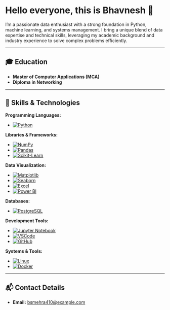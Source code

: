 # Hello everyone, this is Bhavnesh 👋  

I’m a passionate data enthusiast with a strong foundation in Python, machine learning, and systems management. I bring a unique blend of data expertise and technical skills, leveraging my academic background and industry experience to solve complex problems efficiently.

---

## 🎓 Education  

- **Master of Computer Applications (MCA)**  
- **Diploma in Networking**

---

## 🔧 Skills & Technologies  

**Programming Languages:**  
- [![Python](https://img.shields.io/badge/Python-3776AB?style=flat&logo=python&logoColor=white)](https://www.python.org/)  

**Libraries & Frameworks:**  
- [![NumPy](https://img.shields.io/badge/NumPy-013243?style=flat&logo=numpy&logoColor=white)](https://numpy.org/)  
- [![Pandas](https://img.shields.io/badge/Pandas-150458?style=flat&logo=pandas&logoColor=white)](https://pandas.pydata.org/)  
- [![Scikit-Learn](https://img.shields.io/badge/Scikit--Learn-F7931E?style=flat&logo=scikit-learn&logoColor=white)](https://scikit-learn.org/)  

**Data Visualization:**  
- [![Matplotlib](https://img.shields.io/badge/Matplotlib-003B57?style=flat&logo=matplotlib&logoColor=white)](https://matplotlib.org/)  
- [![Seaborn](https://img.shields.io/badge/Seaborn-9C66E0?style=flat&logo=python&logoColor=white)](https://seaborn.pydata.org/)  
- [![Excel](https://img.shields.io/badge/Excel-217346?style=flat&logo=microsoft-excel&logoColor=white)](https://www.microsoft.com/en-us/microsoft-365/excel)  
- [![Power BI](https://img.shields.io/badge/Power%20BI-F2C811?style=flat&logo=power-bi&logoColor=black)](https://powerbi.microsoft.com/)  

**Databases:**  
- [![PostgreSQL](https://img.shields.io/badge/PostgreSQL-4169E1?style=flat&logo=postgresql&logoColor=white)](https://www.postgresql.org/)  

**Development Tools:**  
- [![Jupyter Notebook](https://img.shields.io/badge/Jupyter%20Notebook-F37626?style=flat&logo=jupyter&logoColor=white)](https://jupyter.org/)  
- [![VSCode](https://img.shields.io/badge/VSCode-007ACC?style=flat&logo=visual-studio-code&logoColor=white)](https://code.visualstudio.com/)  
- [![GitHub](https://img.shields.io/badge/GitHub-181717?style=flat&logo=github&logoColor=white)](https://github.com/)  

**Systems & Tools:**  
- [![Linux](https://img.shields.io/badge/Linux-FCC624?style=flat&logo=linux&logoColor=black)](https://www.linux.org/)  
- [![Docker](https://img.shields.io/badge/Docker-2496ED?style=flat&logo=docker&logoColor=white)](https://www.docker.com/)  

---

## 📬 Contact Details  

- **Email:** [bsmehra410@example.com](mailto:bsmehra410@example.com)  

